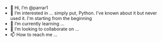 - 👋 Hi, I’m @parrar1
- 👀 I’m interested in ... simply put, Python. I've known about it but never used it. I'm starting from the beginning
- 🌱 I’m currently learning ...
- 💞️ I’m looking to collaborate on ...
- 📫 How to reach me ...

<!---
parrar1/parrar1 is a ✨ special ✨ repository because its `README.md` (this file) appears on your GitHub profile.
You can click the Preview link to take a look at your changes.
--->
